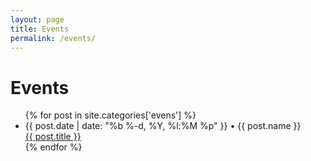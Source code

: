 ```yaml
---
layout: page
title: Events
permalink: /events/
---
```


# Events


<div>
  <ul class="event-list">
    {% for post in site.categories['evens'] %}
    <li>
      <span class="post-meta">{{ post.date | date: "%b %-d, %Y, %l:%M %p" }} • {{ post.name }}</span>
      <br>
      <a class="event-link" href="{{ post.url | prepend: site.baseurl }}">
        {{ post.title }}
      </a>
      </br>
    </li>
    {% endfor %}
  </ul>
</div>
